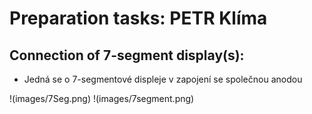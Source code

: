 # Preparation tasks: PETR Klíma
 
 ## Connection of 7-segment display(s):
 - Jedná se o 7-segmentové displeje v zapojení se společnou anodou

!(images/7Seg.png)
!(images/7segment.png)
